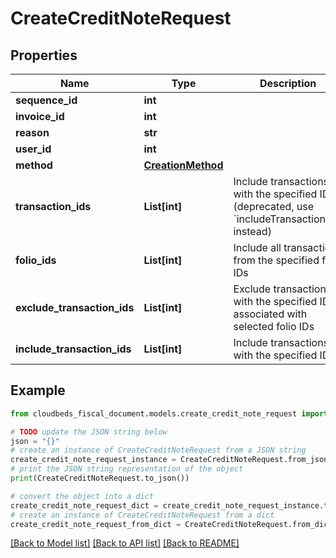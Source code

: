 # CreateCreditNoteRequest


## Properties

Name | Type | Description | Notes
------------ | ------------- | ------------- | -------------
**sequence_id** | **int** |  | [optional] 
**invoice_id** | **int** |  | 
**reason** | **str** |  | [optional] 
**user_id** | **int** |  | [optional] 
**method** | [**CreationMethod**](CreationMethod.md) |  | 
**transaction_ids** | **List[int]** | Include transactions with the specified IDs (deprecated, use &#x60;includeTransactionIds&#x60; instead) | [optional] 
**folio_ids** | **List[int]** | Include all transactions from the specified folio IDs | [optional] 
**exclude_transaction_ids** | **List[int]** | Exclude transactions with the specified IDs associated with selected folio IDs | [optional] 
**include_transaction_ids** | **List[int]** | Include transactions with the specified IDs | [optional] 

## Example

```python
from cloudbeds_fiscal_document.models.create_credit_note_request import CreateCreditNoteRequest

# TODO update the JSON string below
json = "{}"
# create an instance of CreateCreditNoteRequest from a JSON string
create_credit_note_request_instance = CreateCreditNoteRequest.from_json(json)
# print the JSON string representation of the object
print(CreateCreditNoteRequest.to_json())

# convert the object into a dict
create_credit_note_request_dict = create_credit_note_request_instance.to_dict()
# create an instance of CreateCreditNoteRequest from a dict
create_credit_note_request_from_dict = CreateCreditNoteRequest.from_dict(create_credit_note_request_dict)
```
[[Back to Model list]](../README.md#documentation-for-models) [[Back to API list]](../README.md#documentation-for-api-endpoints) [[Back to README]](../README.md)


